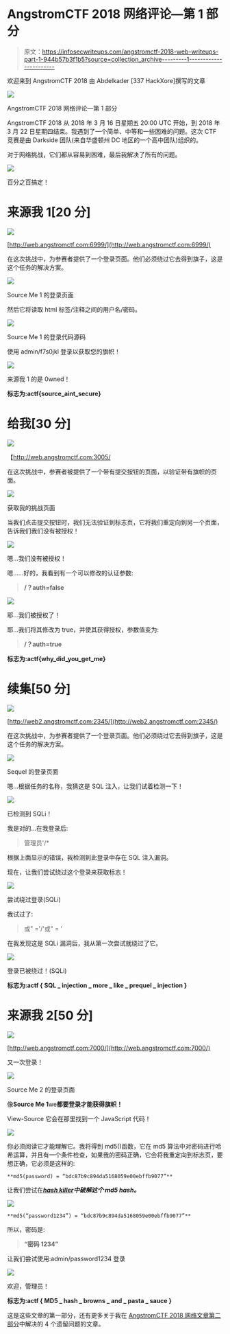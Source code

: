 # AngstromCTF 2018 网络评论—第 1 部分

> 原文：<https://infosecwriteups.com/angstromctf-2018-web-writeups-part-1-944b57b3f1b5?source=collection_archive---------1----------------------->

欢迎来到 AngstromCTF 2018 由 Abdelkader [337 HackXore]撰写的文章

![](img/bf4e19519cbe45c7cf030d975c32fbc6.png)

AngstromCTF 2018 网络评论—第 1 部分

AngstromCTF 2018 从 2018 年 3 月 16 日星期五 20:00 UTC 开始，到 2018 年 3 月 22 日星期四结束。我遇到了一个简单、中等和一些困难的问题。这次 CTF 竞赛是由 Darkside 团队(来自华盛顿州 DC 地区的一个高中团队)组织的。

对于网络挑战，它们都从容易到困难，最后我解决了所有的问题。

![](img/755cc3c6db5a5ac6d90255d96a2c3642.png)

百分之百搞定！

# 来源我 1[20 分]

![](img/709e89240b57a1cf17f674f66f4423c6.png)

[http://web.angstromctf.com:6999/](http://web.angstromctf.com:6999/)

在这次挑战中，为参赛者提供了一个登录页面。他们必须绕过它去得到旗子，这是这个任务的解决方案。

![](img/cc5138edb990487dd1da8160f2d54c82.png)

Source Me 1 的登录页面

然后它将读取 html 标签/注释之间的用户名/密码。

![](img/71299cd257fa50c3b0fdf06c0ed65578.png)

Source Me 1 的登录代码源码

使用 admin/f7s0jkl 登录以获取您的旗帜！

![](img/aa897c52ce0044ff5cf7193df254264a.png)

来源我 1 的是 0wned！

**标志为:actf{source_aint_secure}**

# 给我[30 分]

![](img/3b788bafa03b359fb39ecaf0a85b52e7.png)

【http://web.angstromctf.com:3005/ 

在这次挑战中，参赛者被提供了一个带有提交按钮的页面，以验证带有旗帜的页面。

![](img/313ba22225da31112800c67bc980638d.png)

获取我的挑战页面

当我们点击提交按钮时，我们无法验证到标志页，它将我们重定向到另一个页面，告诉我们我们没有被授权！

![](img/96ef8f7a9208976feefe96ed4a16e9f0.png)

嗯…我们没有被授权！

嗯……好的，我看到有一个可以修改的认证参数:

> **/？auth=false**

![](img/68ee9d0b3f0db59226547831b271123a.png)

耶…我们被授权了！

耶…我们将其修改为 true，并使其获得授权，参数值变为:

> **/？auth=true**

**标志为:actf{why_did_you_get_me}**

# 续集[50 分]

![](img/fd6d5188302609db8067f84fe57c1cb7.png)

[http://web2.angstromctf.com:2345/](http://web2.angstromctf.com:2345/)

在这次挑战中，为参赛者提供了一个登录页面。他们必须绕过它去得到旗子，这是这个任务的解决方案。

![](img/36aec6c842c7605ba2e57d4e839ac8f7.png)

Sequel 的登录页面

嗯…根据任务的名称，我猜这是 SQL 注入，让我们试着检测一下！

![](img/07148ff740e4b085cf7b91d188365b8a.png)

已检测到 SQLi！

我是对的…在我登录后:

> 管理员'/*

根据上面显示的错误，我检测到此登录中存在 SQL 注入漏洞。

现在，让我们尝试绕过这个登录来获取标志！

![](img/fcd0b862688855e4eeeac1e4ae36ba25.png)

尝试绕过登录(SQLi)

我试过了:

> 或" ='/'或" = '

在我发现这是 SQLi 漏洞后，我从第一次尝试就绕过了它。

![](img/7dba716f018817ef35ef69f11c8d3d11.png)

登录已被绕过！(SQLi)

**标志为:actf { SQL _ injection _ more _ like _ prequel _ injection }**

# 来源我 2[50 分]

![](img/76c26f41bf18ebfb4f14b172f1323261.png)

[http://web.angstromctf.com:7000/](http://web.angstromctf.com:7000/)

又一次登录！

![](img/3b2c8a06ef551e84ae8d07eb63c51b97.png)

Source Me 2 的登录页面

像**Source Me 1**we**都要登录才能获得旗帜！**

View-Source 它会在那里找到一个 JavaScript 代码！

![](img/19fb990b976b702f33f32ea139fde56c.png)

你必须阅读它才能理解它。我将得到 md5()函数，它在 md5 算法中对密码进行哈希运算，并且有一个条件检查，如果我的密码正确，它会将我重定向到标志页，要想正确，它必须是这样的:

```
**md5(password) = “bdc87b9c894da5168059e00ebffb9077”**
```

让我们尝试在[***hash killer***](https://hashkiller.co.uk/md5-decrypter.aspx)***中破解这个 md5 hash。***

![](img/a38be83acc9d538367fde51af9a33fe8.png)

```
**md5(“password1234”) = “bdc87b9c894da5168059e00ebffb9077”**
```

所以，密码是:

> **“密码 1234”**

让我们尝试使用:admin/password1234 登录

![](img/0d9544adcb401879df35e2e99c7d61e0.png)

欢迎，管理员！

**标志为:actf { MD5 _ hash _ browns _ and _ pasta _ sauce }**

这是这些文章的第一部分，还有更多关于我在 [AngstromCTF 2018 网络文章第二部分](https://medium.com/@Abdelkad3r/angstromctf-2018-web-writeups-part-2-6c1ee586aa64)中解决的 4 个遗留问题的文章。